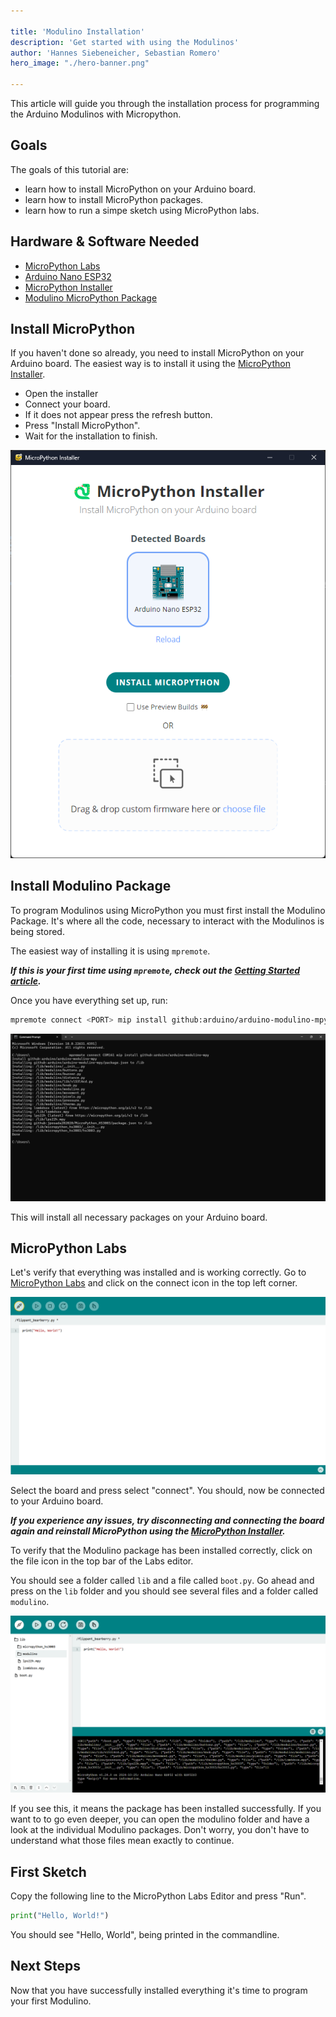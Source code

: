 ```yaml
---

title: 'Modulino Installation'
description: 'Get started with using the Modulinos'
author: 'Hannes Siebeneicher, Sebastian Romero'
hero_image: "./hero-banner.png"

---
```


This article will guide you through the installation process for programming the Arduino Modulinos with Micropython. 

## Goals

The goals of this tutorial are:

- learn how to install MicroPython on your Arduino board.
- learn how to install MicroPython packages.
- learn how to run a simpe sketch using MicroPython labs.

## Hardware & Software Needed

- [MicroPython Labs](https://lab-micropython.arduino.cc/)
- [Arduino Nano ESP32](https://store.arduino.cc/products/nano-esp32?queryID=undefined)
- [MicroPython Installer](https://labs.arduino.cc/en/labs/micropython-installer)
- [Modulino MicroPython Package](https://github.com/arduino/arduino-modulino-mpy)

## Install MicroPython

If you haven't done so already, you need to install MicroPython on your Arduino board. The easiest way is to install it using the [MicroPython Installer](https://labs.arduino.cc/en/labs/micropython-installer).

- Open the installer
- Connect your board. 
- If it does not appear press the refresh button.
- Press "Install MicroPython".
- Wait for the installation to finish.

![MicroPython Installer](./assets/microPythonInstaller.png)

## Install Modulino Package

To program Modulinos using MicroPython you must first install the Modulino Package. It's where all the code, necessary to interact with the Modulinos is being stored.

The easiest way of installing it is using `mpremote`.

***If this is your first time using `mpremote`, check out the [Getting Started article]().***

Once you have everything set up, run:

```bash
mpremote connect <PORT> mip install github:arduino/arduino-modulino-mpy
```

![MicroPython Package Installation](./assets/MicroPythonPackageInstallationDone.png)

This will install all necessary packages on your Arduino board.

## MicroPython Labs

Let's verify that everything was installed and is working correctly. Go to [MicroPython Labs](https://lab-micropython.arduino.cc/) and click on the connect icon in the top left corner.

![MicroPython Labs](./assets/microPythonLabs.png)

Select the board and press select "connect". You should, now be connected to your Arduino board.

***If you experience any issues, try disconnecting and connecting the board again and reinstall MicroPython using the [MicroPython Installer](https://labs.arduino.cc/en/labs/micropython-installer).***

To verify that the Modulino package has been installed correctly, click on the file icon in the top bar of the Labs editor.

You should see a folder called `lib` and a file called `boot.py`. Go ahead and press on the `lib` folder and you should see several files and a folder called `modulino`.

![MicroPython Lab Files](./assets/microPythonLabsFiles.png)

If you see this, it means the package has been installed successfully. If you want to to go even deeper, you can open the modulino folder and have a look at the individual Modulino packages. Don't worry, you don't have to understand what those files mean exactly to continue.

## First Sketch

Copy the following line to the MicroPython Labs Editor and press "Run".

```python
print("Hello, World!")
```

You should see "Hello, World", being printed in the commandline.

## Next Steps

Now that you have successfully installed everything it's time to program your first Modulino.